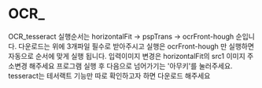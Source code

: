 # OCR_
OCR_tesseract
실행순서는 horizontalFit -> pspTrans -> ocrFront-hough 순입니다.
다운로드는 위에 3개파일 필수로 받아주시고
실행은 ocrFront-hough 만 실행하면 자동으로 순서에 맞게 실행 됩니다.
입력이미지 변경은 horizontalFit의 src1 이미지 주소변경 해주세요
프로그램 실행 후 다음으로 넘어가기는 '아무키'를 눌러주세요.
tesseract는 테서랙트 기능만 따로 확인하고자 하면 다운로드 해주세요
